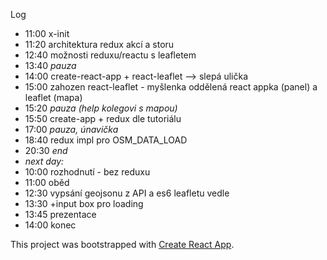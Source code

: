 
Log
- 11:00 x-init
- 11:20 architektura redux akcí a storu
- 12:40 možnosti reduxu/reactu s leafletem
- 13:40 *pauza*
- 14:00 create-react-app + react-leaflet --> slepá ulička
- 15:00 zahozen react-leaflet - myšlenka oddělená react appka (panel) a leaflet (mapa)
- 15:20 *pauza (help kolegovi s mapou)*
- 15:50 create-app + redux dle tutoriálu
- 17:00 *pauza, únavička*
- 18:40 redux impl pro OSM_DATA_LOAD
- 20:30 *end*
- *next day:*
- 10:00 rozhodnutí - bez reduxu
- 11:00 oběd
- 12:30 vypsání geojsonu z API a es6 leafletu vedle
- 13:30 +input box pro loading 
- 13:45 prezentace
- 14:00 konec


This project was bootstrapped with [Create React App](https://github.com/facebookincubator/create-react-app).


